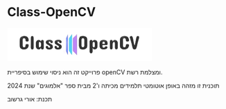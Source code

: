 # Class-OpenCV

![Class OpenCV | black](https://github.com/Ori201/Class-OpenCV/blob/main/1000073875-removebg-preview.png)

פרוייקט זה הוא ניסוי שימוש בסיפריית openCV ומצלמת רשת.

תוכנית זו מזהה באופן אוטומטי תלמידים מכיתה ו'2
מבית ספר "אלמוגים" שנת 2024

תכנת: אורי גרשוב
